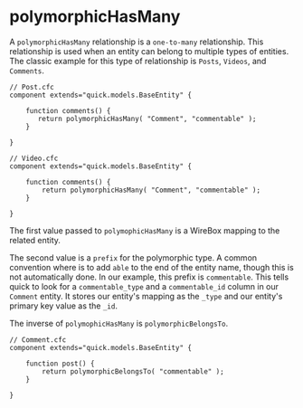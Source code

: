 # polymorphicHasMany

A `polymorphicHasMany` relationship is a `one-to-many` relationship. This relationship is used when an entity can belong to multiple types of entities. The classic example for this type of relationship is `Posts`, `Videos`, and `Comments`.

```
// Post.cfc
component extends="quick.models.BaseEntity" {

    function comments() {
       return polymorphicHasMany( "Comment", "commentable" );
    }

}
```

```
// Video.cfc
component extends="quick.models.BaseEntity" {

    function comments() {
        return polymorphicHasMany( "Comment", "commentable" );
    }

}
```

The first value passed to `polymophicHasMany` is a WireBox mapping to the related entity.

The second value is a `prefix` for the polymorphic type. A common convention where is to add `able` to the end of the entity name, though this is not automatically done. In our example, this prefix is `commentable`. This tells quick to look for a `commentable_type` and a `commentable_id` column in our `Comment` entity. It stores our entity's mapping as the `_type` and our entity's primary key value as the `_id`.

The inverse of `polymophicHasMany` is `polymorphicBelongsTo`.

```
// Comment.cfc
component extends="quick.models.BaseEntity" {

    function post() {
        return polymorphicBelongsTo( "commentable" );
    }

}
```

